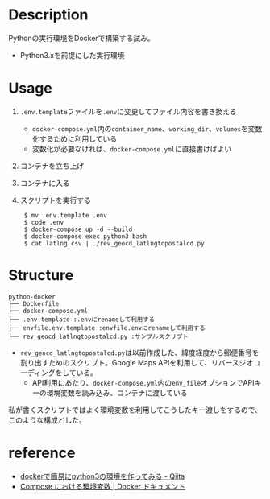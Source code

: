 # Description

Pythonの実行環境をDockerで構築する試み。

* Python3.xを前提にした実行環境

# Usage

1. `.env.template`ファイルを`.env`に変更してファイル内容を書き換える
   * `docker-compose.yml`内の`container_name`、`working_dir`、`volumes`を変数化するために利用している
   * 変数化が必要なければ、`docker-compose.yml`に直接書けばよい
2. コンテナを立ち上げ
3. コンテナに入る
4. スクリプトを実行する

        $ mv .env.template .env
        $ code .env
        $ docker-compose up -d --build
        $ docker-compose exec python3 bash
        $ cat latlng.csv | ./rev_geocd_latlngtopostalcd.py 

# Structure

```
python-docker
├── Dockerfile
├── docker-compose.yml
├── .env.template :.envにrenameして利用する
├── envfile.env.template :envfile.envにrenameして利用する
└── rev_geocd_latlngtopostalcd.py :サンプルスクリプト
```

* `rev_geocd_latlngtopostalcd.py`は以前作成した、緯度経度から郵便番号を割り出すためのスクリプト。Google Maps APIを利用して、リバースジオコーディングをしている。
  * API利用にあたり、`docker-compose.yml`内の`env_file`オプションでAPIキーの環境変数を読み込み、コンテナに渡している

私が書くスクリプトではよく環境変数を利用してこうしたキー渡しをするので、このような構成とした。

# reference
- [dockerで簡易にpython3の環境を作ってみる - Qiita](https://qiita.com/reflet/items/4b3f91661a54ec70a7dc)
- [Compose における環境変数 | Docker ドキュメント](https://matsuand.github.io/docs.docker.jp.onthefly/compose/environment-variables/)
